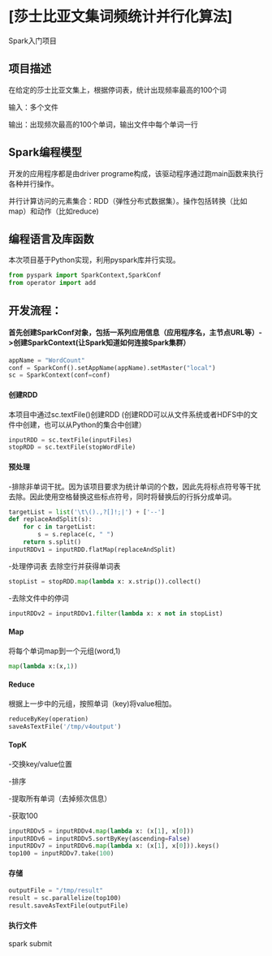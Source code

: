 # [莎士比亚文集词频统计并行化算法]
Spark入门项目

## 项目描述
在给定的莎士比亚文集上，根据停词表，统计出现频率最高的100个词

输入：多个文件

输出：出现频次最高的100个单词，输出文件中每个单词一行


## Spark编程模型
开发的应用程序都是由driver programe构成，该驱动程序通过跑main函数来执行各种并行操作。

并行计算访问的元素集合：RDD（弹性分布式数据集）。操作包括转换（比如map）和动作（比如reduce)

## 编程语言及库函数
本次项目基于Python实现，利用pyspark库并行实现。
```python
from pyspark import SparkContext,SparkConf
from operator import add
```

## 开发流程：
#### 首先创建SparkConf对象，包括一系列应用信息（应用程序名，主节点URL等）->创建SparkContext(让Spark知道如何连接Spark集群）
```python
appName = "WordCount"
conf = SparkConf().setAppName(appName).setMaster("local")
sc = SparkContext(conf=conf)
```
#### 创建RDD
本项目中通过sc.textFile()创建RDD
(创建RDD可以从文件系统或者HDFS中的文件中创建，也可以从Python的集合中创建）
```python
inputRDD = sc.textFile(inputFiles)
stopRDD = sc.textFile(stopWordFile)
```
#### 预处理
-排除非单词干扰。因为该项目要求为统计单词的个数，因此先将标点符号等干扰去除。因此使用空格替换这些标点符号，同时将替换后的行拆分成单词。
```python
targetList = list('\t\().,?[]!;|') + ['--']
def replaceAndSplit(s):
    for c in targetList:
        s = s.replace(c, " ")
    return s.split()
inputRDDv1 = inputRDD.flatMap(replaceAndSplit)
```
-处理停词表
去除空行并获得单词表
```python
stopList = stopRDD.map(lambda x: x.strip()).collect()
```
-去除文件中的停词
```python
inputRDDv2 = inputRDDv1.filter(lambda x: x not in stopList)
```
#### Map
将每个单词map到一个元组(word,1)
```python
map(lambda x:(x,1))
```
#### Reduce
根据上一步中的元组，按照单词（key)将value相加。
```python
reduceByKey(operation)
saveAsTextFile('/tmp/v4output')
```
#### TopK
-交换key/value位置

-排序

-提取所有单词（去掉频次信息）

-获取100

```python
inputRDDv5 = inputRDDv4.map(lambda x: (x[1], x[0]))
inputRDDv6 = inputRDDv5.sortByKey(ascending=False)
inputRDDv7 = inputRDDv6.map(lambda x: (x[1], x[0])).keys()
top100 = inputRDDv7.take(100)
```
#### 存储
```python
outputFile = "/tmp/result"
result = sc.parallelize(top100)
result.saveAsTextFile(outputFile)
```
#### 执行文件
spark submit





